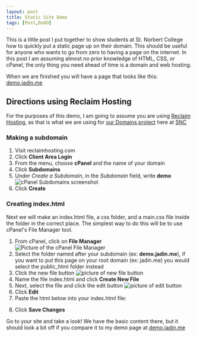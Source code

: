 ```yaml
---
layout: post
title: Static Site Demo
tags: [Post,DoOO]
---
```

This is a little post I put together to show students at St. Norbert College how to quickly put a static page up on their domain. This should be useful for anyone who wants to go from zero to having a page on the internet. In this post I am assuming almost no prior knowledge of HTML, CSS, or cPanel, the only thing you need ahead of time is a domain and web hosting.

When we are finished you will have a page that looks like this: [demo.jadin.me](demo.jadin.me)

## Directions using Reclaim Hosting

For the purposes of this demo, I am going to assume you are using [Reclaim Hosting](https://reclaimhosting.com), as that is what we are using for [our Domains project](knight.domains) here at [SNC](snc.edu)

### Making a subdomain
1. Visit reclaimhosting.com
2. Click **Client Area Login**
3. From the menu, choose **cPanel** and the name of your domain
4. Click **Subdomains**
5. Under _Create a Subdomain_, in the _Subdomain_ field, write **demo**
![cPanel Subdomains screenshot](https://i.imgur.com/WSgJUTC.png)
6. Click **Create**

### Creating index.html

Next we will make an index.html file, a css folder, and a main.css file inside the folder in the correct place. The simplest way to do this will be to use cPanel's File Manager tool.

1. From cPanel, click on **File Manager**
![Picture of the cPanel File Manager](https://i.imgur.com/0JXPNAK.png)
2. Select the folder named after your subdomain (ex: **demo.jadin.me**), if you want to put this page on your root domain (ex: jadin.me) you would select the public_html folder instead
3. Click the new file button ![picture of new file button](https://i.imgur.com/e5cOxXl.png)
4. Name the file index.html and click **Create New File**
5. Next, select the file and click the edit button ![picture of edit button](https://i.imgur.com/ucduek5.png)
6. Click **Edit**
7. Paste the html below into your index.html file:
<script src="https://gist.github.com/TaylorJadin/d789db56a7cfc37ebe34af3ed990092f.js"></script>
8. Click **Save Changes**

Go to your site and take a look! We have the basic content there, but it should look a bit off if you compare it to my demo page at [demo.jadin.me](demo.jadin.me)


<script src="https://gist.github.com/TaylorJadin/e912ba2cb1a1edf41f52b2b6da9a78ef.js"></script>